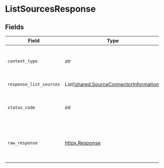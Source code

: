 # ListSourcesResponse


## Fields

| Field                                                                                        | Type                                                                                         | Required                                                                                     | Description                                                                                  |
| -------------------------------------------------------------------------------------------- | -------------------------------------------------------------------------------------------- | -------------------------------------------------------------------------------------------- | -------------------------------------------------------------------------------------------- |
| `content_type`                                                                               | *str*                                                                                        | :heavy_check_mark:                                                                           | HTTP response content type for this operation                                                |
| `response_list_sources`                                                                      | List[[shared.SourceConnectorInformation](../../models/shared/sourceconnectorinformation.md)] | :heavy_minus_sign:                                                                           | Successful Response                                                                          |
| `status_code`                                                                                | *int*                                                                                        | :heavy_check_mark:                                                                           | HTTP response status code for this operation                                                 |
| `raw_response`                                                                               | [httpx.Response](https://www.python-httpx.org/api/#response)                                 | :heavy_check_mark:                                                                           | Raw HTTP response; suitable for custom response parsing                                      |